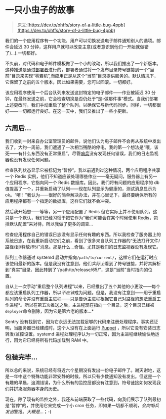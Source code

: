 # 一只小虫子的故事

> 原文:[https://dev.to/ohffs/story-of-a-little-bug-4ppb](https://dev.to/ohffs/story-of-a-little-bug-4ppb)

我们的一个应用程序有一个功能，用户可以切换发送电子邮件通知别人的选项。邮件会延迟 30 分钟，这样用户就可以改变主意(或者意识到他们一开始就做错了)...).一切都好。

不久前，对代码和电子邮件模板做了一个小的改动，所以我们推出了一个新版本。这种推送是通过[部署者](https://deployer.org/)进行的，部署者通过将一个发布目录符号链接到一个“当前”目录来实现“零宕机”,而应用正是从这个“当前”目录提供服务的。默认情况下，它保留了之前的五个版本，因此如果需要，您可以回滚。一切都好。

该应用程序使用一个后台队列来发送这封特定的电子邮件——作业被延迟 30 分钟，在最终发送之前，它会检查切换是否仍处于“是-做那件事”模式。当我们部署上述更改时，我们手动重启了整个队列，以确保它与新代码同步。同样，一切都很好——一切都运行良好。在这一天中，我们又推出了一些小更新。

## [](#six-weeks-later)六周后...

我们收到一封来自办公室管理员的邮件，说他们认为电子邮件不会再从系统中发出去了。大约一周前，我们遭遇了一次相当残酷的停电，我的第一个想法是“哦，该死——有什么东西没有正常重启”。尽管[哨兵](https://sentry.io/welcome/)没有发现任何错误，我们的日志监视器也没有发现任何问题。

检查队列状态显示它被标记为“暂停”。我以前遇到过这种情况，两个应用程序共享一个 Redis 实例，他们不知道应该处理哪些作业——毫无疑问，服务器上有另一个应用程序，它指向同一个 Redis 数据库。因此，我们将有问题的应用程序的 db 值提高了一个，并重新启动了队列——现在队列显示为健康的，测试消息显示为 ok。“唷！”我认为——很好的简单解决办法，并在心里记下，最终要确保所有的应用程序都有一个指定的数据库，这样它们就不会冲突。

然后我开始想——等等，另一个应用配置了 Redis 但它实际上并不使用队列。这只是一个默认，我们已经习惯于把它作为“我们可能会在某个时候使用 Redis，包括默认配置”来对待。所以我做了更多的调查...

检查应用程序自己的错误日志没有显示任何有趣的东西。所以我检查了服务器上的系统日志，在我重新启动它们之前，看到了很多来自队列工作器的“无法打开文件/路径/到/释放/65/”消息。那是什么...奇怪。尤其是我们的日志监视器没有发现它。

队列工作器通过 systemd 启动并指向`/path/to/current/`，这样它们在运行时应该使用最新的版本。但是我没有注意到，他们*实际上*看到了符号链接，并将其解析到“真实”目录，因此转到了“/path/to/release/65/”，这是“当前”当时指向的位置。

自从上一次手动“重启整个队列进程”以来，已经推出了五个其他的小更改——每个都应该重启队列工作器，所以*不应该*成为问题。但是，我没有注意到——用于重启队列的命令并没有重启主进程——只是告诉主进程根据它自己对路径的想法重启工作进程*。所以在第五次推送之后，主进程现在指向一个目录，这个目录已经被`deployer`命令删除，因为它是第六老的版本...*

Sentry 没有找到它，因为它永远无法加载足够的代码来注册处理程序。事实还证明，当服务器已经建成时，这个人没有在上面运行 [Puppet](https://puppet.com/) ，所以它没有安装日志转发/监控设置。systemd 进程处理程序认为一切正常，因为主进程继续愉快地运行，因为它已经将所有代码加载到 RAM 中。

## [](#wrapping-up)包装完毕...

所以总的来说，系统已经有将近六个星期没有发出一份电子邮件了。谢天谢地，这是一年中这个特殊功能非常安静的时候，所以只有少数通知没有发出。但这是一个有趣的早晨，追溯错误，为什么所有的监控层都没有注意到，符号链接如何发现我们并拼凑服务器本身的历史。

现在，除了现有的监控之外，我还从前端获取了一些代码，向我们展示了队列最初是“暂停”的，并使用它来完成一个小 cron 任务，即如果一切都不顺利，*会向哨兵发出*警报。*大概是*...；-)